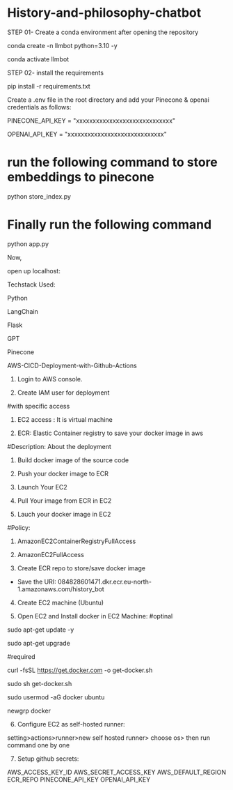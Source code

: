 # History-and-philosophy-chatbot


<!-- run python store_index to create the pinecone vectordb -->

STEP 01- Create a conda environment after opening the repository

conda create -n llmbot python=3.10 -y

conda activate llmbot

STEP 02- install the requirements

pip install -r requirements.txt

Create a .env file in the root directory and add your Pinecone & openai credentials as follows:

PINECONE_API_KEY = "xxxxxxxxxxxxxxxxxxxxxxxxxxxxx"

OPENAI_API_KEY = "xxxxxxxxxxxxxxxxxxxxxxxxxxxxx"

# run the following command to store embeddings to pinecone

python store_index.py

# Finally run the following command

python app.py

Now,

open up localhost:

Techstack Used:

Python

LangChain

Flask

GPT

Pinecone

AWS-CICD-Deployment-with-Github-Actions

1. Login to AWS console.

2. Create IAM user for deployment

#with specific access

1. EC2 access : It is virtual machine

2. ECR: Elastic Container registry to save your docker image in aws


#Description: About the deployment

1. Build docker image of the source code

2. Push your docker image to ECR

3. Launch Your EC2 

4. Pull Your image from ECR in EC2

5. Lauch your docker image in EC2

#Policy:

1. AmazonEC2ContainerRegistryFullAccess

2. AmazonEC2FullAccess

3. Create ECR repo to store/save docker image

- Save the URI: 084828601471.dkr.ecr.eu-north-1.amazonaws.com/history_bot

4. Create EC2 machine (Ubuntu)

5. Open EC2 and Install docker in EC2 Machine:
#optinal

sudo apt-get update -y

sudo apt-get upgrade

#required

curl -fsSL https://get.docker.com -o get-docker.sh

sudo sh get-docker.sh

sudo usermod -aG docker ubuntu

newgrp docker

6. Configure EC2 as self-hosted runner:

setting>actions>runner>new self hosted runner> choose os> then run command one by one

7. Setup github secrets:

AWS_ACCESS_KEY_ID
AWS_SECRET_ACCESS_KEY
AWS_DEFAULT_REGION
ECR_REPO
PINECONE_API_KEY
OPENAI_API_KEY